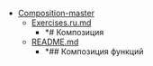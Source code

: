 - <a href = "E:\Node_projects\Node_Way\ArchivTSH_2\ArhivTimur_2\Composition-master\cat.Composition-master\dir.Composition-master.md">Composition-master</a>
    - <a href = "E:\Node_projects\Node_Way\ArchivTSH_2\ArhivTimur_2\Composition-master\Exercises.ru.md">Exercises.ru.md</a>
        - *# Композиция
    - <a href = "E:\Node_projects\Node_Way\ArchivTSH_2\ArhivTimur_2\Composition-master\README.md">README.md</a>
        - *## Композиция функций

